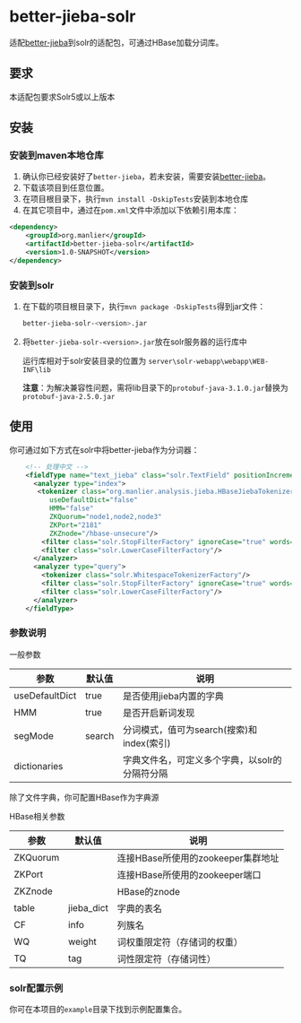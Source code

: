 # better-jieba-solr

适配[better-jieba](https://github.com/GlassyWing/better-jieba)到solr的适配包，可通过HBase加载分词库。

## 要求

本适配包要求Solr5或以上版本

## 安装

### 安装到maven本地仓库

1. 确认你已经安装好了`better-jieba`，若未安装，需要安装[better-jieba](https://github.com/GlassyWing/better-jieba)。
2. 下载该项目到任意位置。
3. 在项目根目录下，执行`mvn install -DskipTests`安装到本地仓库
4. 在其它项目中，通过在`pom.xml`文件中添加以下依赖引用本库：

```xml
<dependency>
    <groupId>org.manlier</groupId>
    <artifactId>better-jieba-solr</artifactId>
    <version>1.0-SNAPSHOT</version>
</dependency>
```

### 安装到solr

1. 在下载的项目根目录下，执行`mvn package -DskipTests`得到jar文件：

    ```sh
    better-jieba-solr-<version>.jar
    ```

2. 将`better-jieba-solr-<version>.jar`放在solr服务器的运行库中

    运行库相对于solr安装目录的位置为
    `server\solr-webapp\webapp\WEB-INF\lib`

    **注意**：为解决兼容性问题，需将lib目录下的`protobuf-java-3.1.0.jar`替换为`protobuf-java-2.5.0.jar`

## 使用

你可通过如下方式在solr中将better-jieba作为分词器：

```xml
    <!-- 处理中文 -->
    <fieldType name="text_jieba" class="solr.TextField" positionIncrementGap="100" multiValued="true">
      <analyzer type="index">
       <tokenizer class="org.manlier.analysis.jieba.HBaseJiebaTokenizerFactory"
          useDefaultDict="false"
          HMM="false"
          ZKQuorum="node1,node2,node3"
          ZKPort="2181"
          ZKZnode="/hbase-unsecure"/>
        <filter class="solr.StopFilterFactory" ignoreCase="true" words="stopwords.txt"/>
        <filter class="solr.LowerCaseFilterFactory"/>
      </analyzer>
      <analyzer type="query">
        <tokenizer class="solr.WhitespaceTokenizerFactory"/>
        <filter class="solr.StopFilterFactory" ignoreCase="true" words="stopwords.txt" />
        <filter class="solr.LowerCaseFilterFactory"/>
      </analyzer>
    </fieldType>
```

### 参数说明

一般参数

| 参数           | 默认值 | 说明                                           |
| -------------- | ------ | ---------------------------------------------- |
| useDefaultDict | true   | 是否使用jieba内置的字典                        |
| HMM            | true   | 是否开启新词发现                               |
| segMode        | search | 分词模式，值可为search(搜索)和index(索引)      |
| dictionaries   |        | 字典文件名，可定义多个字典，以solr的分隔符分隔 |

除了文件字典，你可配置HBase作为字典源

HBase相关参数

| 参数     | 默认值     | 说明                               |
| -------- | ---------- | ---------------------------------- |
| ZKQuorum |            | 连接HBase所使用的zookeeper集群地址 |
| ZKPort   |            | 连接HBase所使用的zookeeper端口     |
| ZKZnode  |            | HBase的znode                       |
| table    | jieba_dict | 字典的表名                         |
| CF       | info       | 列簇名                             |
| WQ       | weight     | 词权重限定符（存储词的权重）       |
| TQ       | tag        | 词性限定符（存储词性）             |

### solr配置示例

你可在本项目的`example`目录下找到示例配置集合。